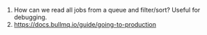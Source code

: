 1) How can we read all jobs from a queue and filter/sort? Useful for debugging.
2) https://docs.bullmq.io/guide/going-to-production